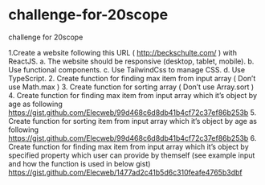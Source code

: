 # challenge-for-20scope
challenge for 20scope

1.Create a website following this URL ( http://beckschulte.com/ ) with ReactJS.
a. The website should be responsive (desktop, tablet, mobile).
b. Use functional components.
c. Use TailwindCss to manage CSS.
d. Use TypeScript.
2. Create function for finding max item from input array ( Don’t use Math.max )
3. Create function for sorting array ( Don’t use Array.sort )
4. Create function for finding max item from input array which it’s object by age as following
https://gist.github.com/Elecweb/99d468c6d8db41b4cf72c37ef86b253b
5. Create function for sorting item from input array which it’s object by age as following
https://gist.github.com/Elecweb/99d468c6d8db41b4cf72c37ef86b253b
6. Create function for finding max item from input array which it’s object by specified property which
user can provide by themself (see example input and how the function is used in below gist)
https://gist.github.com/Elecweb/1477ad2c41b5d6c310feafe4765b3dbf
